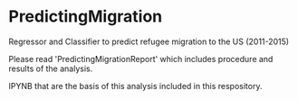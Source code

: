 # PredictingMigration
Regressor and Classifier to predict refugee migration to the US (2011-2015)

Please read 'PredictingMigrationReport' which includes procedure and results of the analysis.

IPYNB that are the basis of this analysis included in this respository.
